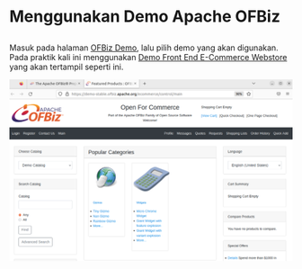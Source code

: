 # Menggunakan Demo Apache OFBiz

## 

Masuk pada halaman [OFBiz Demo](https://ofbiz.apache.org/ofbiz-demos.html), lalu pilih demo yang akan digunakan. Pada praktik kali ini menggunakan [Demo Front End E-Commerce Webstore](https://demo-stable.ofbiz.apache.org/ecommerce/control/main) yang akan tertampil seperti ini.


![1](5/12.png)
